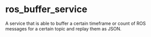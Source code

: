 # ros_buffer_service
A service that is able to buffer a certain timeframe or count of ROS messages for a certain topic and replay them as JSON.
